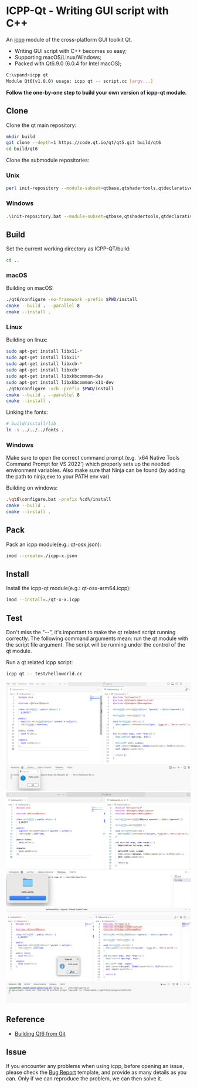 # ICPP-Qt - Writing GUI script with C++
An [icpp](https://github.com/vpand/icpp) module of the cross-platform GUI toolkit Qt.
 * Writing GUI script with C++ becomes so easy;
 * Supporting macOS/Linux/Windows;
 * Packed with Qt6.9.0 (6.0.4 for Intel macOS);

```sh
C:\vpand>icpp qt
Module Qt6(v1.0.0) usage: icpp qt -- script.cc [argv...]
```

**Follow the one-by-one step to build your own version of icpp-qt module.**

## Clone
Clone the qt main repository:
```sh
mkdir build
git clone --depth=1 https://code.qt.io/qt/qt5.git build/qt6
cd build/qt6
```

Clone the submodule repositories:
### Unix
```sh
perl init-repository --module-subset=qtbase,qtshadertools,qtdeclarative,qthttpserver
```

### Windows
```sh
.\init-repository.bat --module-subset=qtbase,qtshadertools,qtdeclarative,qthttpserver
```

## Build
Set the current working directory as ICPP-QT/build:
```sh
cd ..
```

### macOS
Building on macOS:
```sh
./qt6/configure -no-framework -prefix $PWD/install
cmake --build . --parallel 8
cmake --install .
```

### Linux
Building on linux:
```sh
sudo apt-get install libx11-*
sudo apt-get install libx11*
sudo apt-get install libxcb-*
sudo apt-get install libxcb*
sudo apt-get install libxkbcommon-dev
sudo apt-get install libxkbcommon-x11-dev
./qt6/configure -xcb -prefix $PWD/install
cmake --build . --parallel 8
cmake --install .
```
Linking the fonts:
```sh
# build/install/lib
ln -s ../../../fonts .
```

### Windows
Make sure to open the correct command prompt (e.g. 'x64 Native Tools Command Prompt for VS 2022') which properly sets up the needed environment variables. Also make sure that Ninja can be found (by adding the path to ninja,exe to your PATH env var)

Building on windows:
```sh
.\qt6\configure.bat -prefix %cd%/install
cmake --build .
cmake --install .
```

## Pack
Pack an icpp module(e.g.: qt-osx.json):
```sh
imod --create=./icpp-x.json
```

## Install
Install the icpp-qt module(e.g.: qt-osx-arm64.icpp):
```sh
imod --install=./qt-x-x.icpp
```

## Test
Don't miss the "--", it's important to make the qt related script running correctly. The following command arguments mean: run the qt module with the script file argument. The script will be running under the control of the qt module.

Run a qt related icpp script:
```sh
icpp qt -- test/helloworld.cc
```
![helloworld-win](https://raw.githubusercontent.com/vpand/icpp-qt/main/image/helloworld-win.png)
![helloworld-mac](https://raw.githubusercontent.com/vpand/icpp-qt/main/image/helloworld-mac.png)
![helloworld-linux](https://raw.githubusercontent.com/vpand/icpp-qt/main/image/helloworld-linux.png)

## Reference
 * [Building Qt6 from Git](https://wiki.qt.io/Building_Qt_6_from_Git)

## Issue
If you encounter any problems when using icpp, before opening an issue, please check the [Bug Report](https://github.com/vpand/icpp/blob/main/.github/ISSUE_TEMPLATE/bug_report.md) template, and provide as many details as you can. Only if we can reproduce the problem, we can then solve it.
